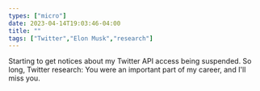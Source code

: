 ```yaml
---
types: ["micro"]
date: 2023-04-14T19:03:46-04:00
title: ""
tags: ["Twitter","Elon Musk","research"]
---
```

Starting to get notices about my Twitter API access being suspended. So long, Twitter research: You were an important part of my career, and I'll miss you.
